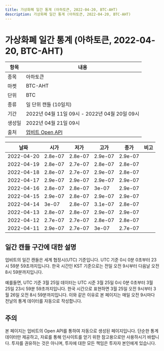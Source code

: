 ```yaml
---
title: 가상화폐 일간 통계 (아하토큰, 2022-04-20, BTC-AHT)
description: 가상화폐 일간 통계 (아하토큰, 2022-04-20, BTC-AHT)
---
```



가상화폐 일간 통계 (아하토큰, 2022-04-20, BTC-AHT)
===

|항목|내용|
|--|--|
|종목|아하토큰|
|마켓|BTC-AHT|
|단위|BTC|
|종류|일 단위 캔들 (10일치)|
|기간|2022년 04월 11일 09시 - 2022년 04월 20일 09시|
|생성일|2022년 04월 21일 09시|
|출처|[업비트 Open API](https://docs.upbit.com)|


|날짜|시가|저가|고가|종가|비고|
|--|--|--|--|--|--|
|2022-04-20|2.8e-07|2.8e-07|2.9e-07|2.9e-07|    |
|2022-04-19|2.8e-07|2.7e-07|2.8e-07|2.8e-07|    |
|2022-04-18|2.8e-07|2.7e-07|2.9e-07|2.8e-07|    |
|2022-04-17|2.9e-07|2.9e-07|2.9e-07|2.9e-07|    |
|2022-04-16|2.8e-07|2.8e-07|3e-07|2.9e-07|    |
|2022-04-15|2.9e-07|2.8e-07|2.9e-07|2.9e-07|    |
|2022-04-14|3e-07|2.8e-07|3.1e-07|2.8e-07|    |
|2022-04-13|2.8e-07|2.8e-07|2.9e-07|2.9e-07|    |
|2022-04-12|2.7e-07|2.7e-07|2.8e-07|2.8e-07|    |
|2022-04-11|2.9e-07|2.7e-07|3e-07|2.7e-07|    |


일간 캔들 구간에 대한 설명
---


업비트의 일간 캔들은 세계 협정시(UTC) 기준입니다. 
UTC 기준 0시 0분 0초부터 23시 59분 59초까지입니다. 
한국 시간인 KST 기준으로는 전일 오전 9시부터 다음날 오전 8시 59분까지입니다. 


예를들면, UTC 기준 3월 25일 데이터는 UTC 시준 3월 25일 0시 0분 0초부터 3월 25일 23시 59분 59초까지입니다. 
한국 시간으로 표현하면 3월 25일 오전 9시부터 3월 26일 오전 8시 59분까지입니다. 
이와 같은 이유로 본 페이지는 매일 오전 9시마다 전날의 통계 데이터를 자동으로 작성합니다. 


주의
---


본 페이지는 업비트의 Open API를 통하여 자동으로 생성된 페이지입니다. 
단순한 통계 데이터만 제공하고, 자료를 통해 인사이트를 얻기 위한 참고용으로만 사용하시기 바랍니다. 
투자를 권유하는 것은 아니며, 투자에 대한 모든 책임은 투자자 본인에게 있습니다. 
